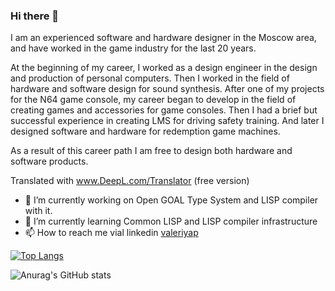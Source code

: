 ### Hi there 👋

I am an experienced software and hardware designer in the Moscow area, and have worked in the game industry for the last 20 years.

At the beginning of my career, I worked as a design engineer in the design and production of personal computers. Then I worked in the field of hardware and software design for sound synthesis. After one of my projects for the N64 game console, my career began to develop in the field of creating games and accessories for game consoles. Then I had a brief but successful experience in creating LMS for driving safety training. And later I designed software and hardware for redemption game machines.

As a result of this career path I am free to design both hardware and software products. 

Translated with www.DeepL.com/Translator (free version)

- 🔭 I’m currently working on Open GOAL Type System and LISP compiler with it.
- 🌱 I’m currently learning Common LISP and LISP compiler infrastructure
- 📫 How to reach me vial linkedin [valeriyap](https://www.linkedin.com/in/valeriyap/)

[![Top Langs](https://github-readme-stats.vercel.app/api/top-langs/?username=hww&langs_count=8&&hide=html,vba&layout=compact)](https://github.com/hww/github-readme-stats)

![Anurag's GitHub stats](https://github-readme-stats.vercel.app/api?username=hww&show_icons=true)
